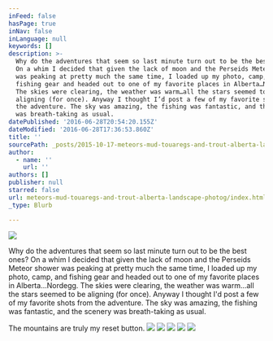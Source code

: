 ```yaml
---
inFeed: false
hasPage: true
inNav: false
inLanguage: null
keywords: []
description: >-
  Why do the adventures that seem so last minute turn out to be the best ones?
  On a whim I decided that given the lack of moon and the Perseids Meteor shower
  was peaking at pretty much the same time, I loaded up my photo, camp, and
  fishing gear and headed out to one of my favorite places in Alberta…Nordegg.
  The skies were clearing, the weather was warm…all the stars seemed to be
  aligning (for once). Anyway I thought I’d post a few of my favorite shots from
  the adventure. The sky was amazing, the fishing was fantastic, and the scenery
  was breath-taking as usual.
datePublished: '2016-06-28T20:54:20.155Z'
dateModified: '2016-06-28T17:36:53.860Z'
title: ''
sourcePath: _posts/2015-10-17-meteors-mud-touaregs-and-trout-alberta-landscape-photog.md
author:
  - name: ''
    url: ''
authors: []
publisher: null
starred: false
url: meteors-mud-touaregs-and-trout-alberta-landscape-photog/index.html
_type: Blurb

---
```

![](https://the-grid-user-content.s3-us-west-2.amazonaws.com/24b5f634-ded8-4507-943c-6dda01a8990a.jpg)

Why do the adventures that seem so last minute turn out to be the best ones? On a whim I decided that given the lack of moon and the Perseids Meteor shower was peaking at pretty much the same time, I loaded up my photo, camp, and fishing gear and headed out to one of my favorite places in Alberta...Nordegg. The skies were clearing, the weather was warm...all the stars seemed to be aligning (for once). Anyway I thought I'd post a few of my favorite shots from the adventure. The sky was amazing, the fishing was fantastic, and the scenery was breath-taking as usual.

The mountains are truly my reset button.
![](https://s3-us-west-2.amazonaws.com/the-grid-img/p/320937c1c72d800ab96bb31ee884102e9bd75e91.jpg)
![](https://s3-us-west-2.amazonaws.com/the-grid-img/p/0b18be3adc61570b66ce9e094f0b67be1e459594.jpg)
![](https://s3-us-west-2.amazonaws.com/the-grid-img/p/15d0fc832919240a1ac03adc68cb03daf065f923.jpg)
![](https://the-grid-user-content.s3-us-west-2.amazonaws.com/2bfee64e-564d-43eb-b1d9-5586d74a58d2.jpg)
![](https://the-grid-user-content.s3-us-west-2.amazonaws.com/7f041fc7-35fc-4712-9b0a-285bbbdc2f8d.jpg)